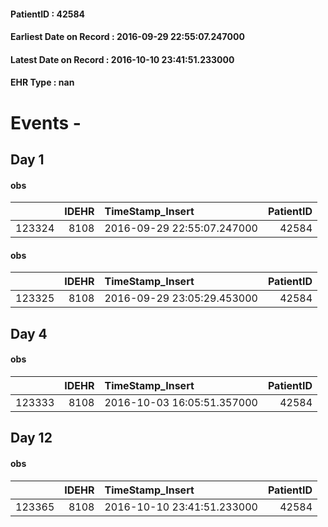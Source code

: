 
#### PatientID : 42584
#### Earliest Date on Record : 2016-09-29 22:55:07.247000
#### Latest Date on Record : 2016-10-10 23:41:51.233000
#### EHR Type : nan

# Events - 

## Day 1

#### obs
|        |   IDEHR | TimeStamp_Insert           |   PatientID |
|-------:|--------:|:---------------------------|------------:|
| 123324 |    8108 | 2016-09-29 22:55:07.247000 |       42584 |

#### obs
|        |   IDEHR | TimeStamp_Insert           |   PatientID |
|-------:|--------:|:---------------------------|------------:|
| 123325 |    8108 | 2016-09-29 23:05:29.453000 |       42584 |


## Day 4

#### obs
|        |   IDEHR | TimeStamp_Insert           |   PatientID |
|-------:|--------:|:---------------------------|------------:|
| 123333 |    8108 | 2016-10-03 16:05:51.357000 |       42584 |


## Day 12

#### obs
|        |   IDEHR | TimeStamp_Insert           |   PatientID |
|-------:|--------:|:---------------------------|------------:|
| 123365 |    8108 | 2016-10-10 23:41:51.233000 |       42584 |


